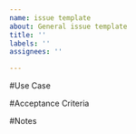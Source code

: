 ```yaml
---
name: issue template
about: General issue template
title: ''
labels: ''
assignees: ''

---
```


#Use Case

#Acceptance Criteria

#Notes
